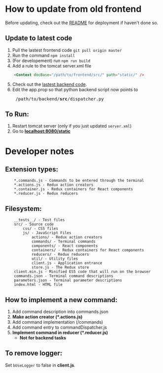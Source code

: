 # How to update from old frontend
Before updating, check out the [README](https://github.com/lsst-camera-visualization/lsst_firefly#lsst-firefly) for deployment if haven't done so.
## Update to latest code
1. Pull the lastest frontend code `git pull origin master`
2. Run the command `npm install`
3. (For developement) run `npm run build`
4. Add a rule to the tomcat server.xml file
```html
    <Context docBase="/path/to/frontend/src/" path="static/" />
```
5. Check out the [lastest backend code](https://github.com/lsst-camera-visualization/backend).
6. Edit the app.prop so that python backend script now points to 
<pre>
    /path/to/backend/<b>src</b>/dispatcher.py
</pre>

## To Run:
1. Restart tomcat server (only if you just updated `server.xml`)
2. Go to **[localhost:8080/static](http://localhost:8080/static)**

# Developer notes
## Extension types:
```
    *.commands.js - Commands to be entered through the terminal
    *.actions.js - Redux action creators
    *.container.js - Redux containers for React components
    *.reducer.js - Redux reducers
```
## Filesystem:
```
    __tests__/ - Test files
    src/ - Source code
        css/ - CSS files
        js/ - JavaScript Files
            actions/ - Redux action creators
            commands/ - Terminal commands
            components/ - React components
            containers/ - Redux containers for React components
            reducers/ - Redux reducers
            util/ - Utility files
            client.js - Application entrance
            store.js - The Redux store
    client.min.js - Minified ES5 code that will run on the browser
    commands.json - Terminal command descriptions
    parameters.json - Terminal parameter descriptions
    index.html - HTML file
```
## How to implement a new command:
1. Add command description into commands.json
2. **Make action creator (*.actions.js)**
3. Add command implementation (/commands)
4. Add command entry to commandDispatcher.js
5. **Implement command in reducer (*.reducer.js)**
   - **Not for backend tasks**

## To remove logger:
Set `bUseLogger` to false in **client.js**.
